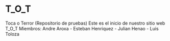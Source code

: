 # T_O_T
Toca o Terror (Repositorio de pruebas)
Este es el inicio de nuestro sitio web T_O_T
Miembros: Andre Aroxa - Esteban Henriquez - Julian Henao - Luis Toloza
